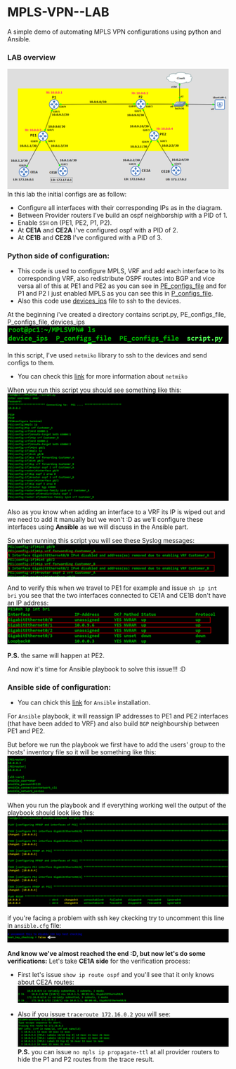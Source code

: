 # MPLS-VPN--LAB
A simple demo of automating MPLS VPN configurations using python and Ansible.

### LAB overview
![](images/Topology.PNG)
In this lab the initial configs are as follow:
* Configure all interfaces with their corresponding IPs as in the diagram.
* Between Provider routers I've build an ospf neighborship with a PID of 1.  
* Enable `SSH` on (PE1, PE2, P1, P2).
* At **CE1A** and **CE2A** I've configured ospf with a PID of 2.
* At **CE1B** and **CE2B** I've configured with a PID of 3.

### Python side of configuration:
* This code is used to configure MPLS, VRF and add each interface to its corresponding VRF, also redistribute OSPF routes into BGP and vice versa all of this at PE1 and PE2 as you can see in [PE_configs_file](https://github.com/m-omar628/MPLS-VPN--LAB/blob/main/config_files/PE_configs_file) and for P1 and P2 I just enabled MPLS as you can see this in [P_configs_file](https://github.com/m-omar628/MPLS-VPN--LAB/blob/main/config_files/P_configs_file).
* Also this code use [devices_ips](https://github.com/m-omar628/MPLS-VPN--LAB/blob/main/config_files/devices_ips) file to ssh to the devices.

At the beginning i've created a directory contains script.py, PE_configs_file, P_configs_file, devices_ips
![](images/ls.PNG)

In this script, I've used  `netmiko` library to ssh to the devices and send configs to them.
* You can check this [link](https://pypi.org/project/netmiko/) for more information about `netmiko`

When you run this script you should see something like this:
![](images/script.PNG)

Also as you know when adding an interface to a VRF its IP is wiped out and we need to add it manually but we won't :D as we'll configure these interfaces using **Ansible** as we will discuss in the Ansible part.

So when running this script you will see these Syslog messages:
![](images/pic7.PNG)

And to verify this when we travel to PE1 for example and issue `sh ip int bri` you see that the two interfaces connected to CE1A and CE1B don't have an IP address:
![](images/pic8.PNG)

**P.S.** the same will happen at PE2.

And now it's time for Ansible playbook to solve this issue!!! :D

### Ansible side of configuration:
* You can chick this [link](https://docs.ansible.com/ansible/latest/installation_guide/intro_installation.html) for `Ansible` installation.


For `Ansible` playbook, it will reassign IP addresses to PE1 and PE2 interfaces (that have been added to VRF) and also build `BGP` neighbourship between PE1 and PE2.

But before we run the playbook we first have to add the users' group to the hosts' inventory file so it will be something like this:
![](images/pic9.PNG)

When you run the playbook and if everything working well the output of the playbook should look like this:
![](images/playbook.PNG)

if you're facing a problem with ssh key ckecking try to uncomment this line in `ansible.cfg` file: 
![](images/ssh_key.PNG)

**And know we've almost reached the end :D, but now let's do some verifications:**
Let's take **CE1A side** for the verification process:
* First let's issue `show ip route ospf` and you'll see that it only knows about CE2A routes:
![](images/pic10.PNG)

* Also if you issue `traceroute 172.16.0.2` you will see:
![](images/CE1A_trace.PNG)
**P.S.** you can issue `no mpls ip propagate-ttl` at all provider routers to hide the P1 and P2 routes from the trace result.
